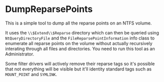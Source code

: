 # DumpReparsePoints
This is a simple tool to dump all the reparse points on an NTFS volume.

It uses the `\\$Extend\\$Reparse` directory which can then be queried using
`NtQueryDirectoryFile` and the `FileReparsePointInformation` info class to
enumerate all reparse points on the volume without actually recursively
interating through all files and directories. You need to run this tool
as an Administrator.

Some filter drivers will actively remove their reparse tags so it's possible
that not everything will be visible but it'll identity standard tags such as
`MOUNT_POINT` and `SYMLINK`.